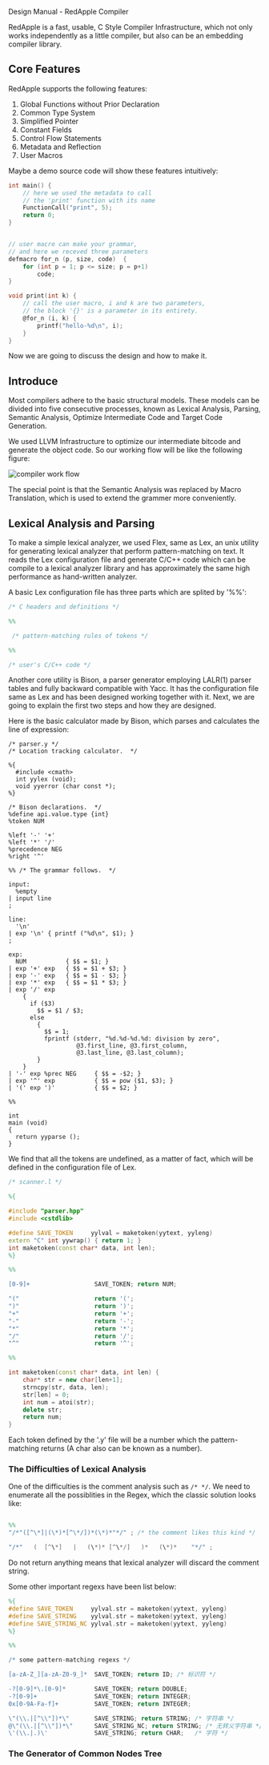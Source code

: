 Design Manual - RedApple Compiler

RedApple is a fast, usable, C Style Compiler Infrastructure, which not only works independently as a little compiler, but also can be an embedding compiler library.

## Core Features

RedApple supports the following features:

1. Global Functions without Prior Declaration
2. Common Type System
3. Simplified Pointer
4. Constant Fields
5. Control Flow Statements
6. Metadata and Reflection
7. User Macros

Maybe a demo source code will show these features intuitively:

```c
int main() {
    // here we used the metadata to call
    // the 'print' function with its name
    FunctionCall("print", 5);
    return 0;
}


// user macro can make your grammar,
// and here we receved three parameters
defmacro for_n (p, size, code)  {
    for (int p = 1; p <= size; p = p+1)
        code;
}

void print(int k) {
    // call the user macro, i and k are two parameters,
    // the block '{}' is a parameter in its entirety.
    @for_n (i, k) {
        printf("hello-%d\n", i);
    }
}

```

Now we are going to discuss the design and how to make it.

## Introduce

Most compilers adhere to the basic structural models. These models can be divided into five consecutive processes, known as Lexical Analysis, Parsing, Semantic Analysis, Optimize Intermediate Code and Target Code Generation.

We used LLVM Infrastructure to optimize our intermediate bitcode and generate the object code.
So our working flow will be like the following figure:

![compiler work flow](cp.svg)

The special point is that the Semantic Analysis was replaced by Macro Translation, which is used to extend the grammer more conveniently.


## Lexical Analysis and Parsing

To make a simple lexical analyzer, we used Flex, same as Lex, an unix utility for generating lexical analyzer that perform pattern-matching on text. It reads the Lex configuration file and generate C/C++ code which can be compile to a lexical analyzer library and has approximately the same high performance as hand-written analyzer.

A basic Lex configuration file has three parts which are splited by '%%':

```lex
/* C headers and definitions */

%%

 /* pattern-matching rules of tokens */

%%

/* user's C/C++ code */

```

Another core utility is Bison, a parser generator employing LALR(1) parser tables and fully backward compatible with Yacc. It has the configuration file same as Lex and has been designed working together with it. Next, we are going to explain the first two steps and how they are designed.

Here is the basic calculator made by Bison, which parses and calculates the line of expression:

```bison
/* parser.y */
/* Location tracking calculator.  */

%{
  #include <cmath>
  int yylex (void);
  void yyerror (char const *);
%}

/* Bison declarations.  */
%define api.value.type {int}
%token NUM

%left '-' '+'
%left '*' '/'
%precedence NEG
%right '^'

%% /* The grammar follows.  */

input:
  %empty
| input line
;

line:
  '\n'
| exp '\n' { printf ("%d\n", $1); }
;

exp:
  NUM           { $$ = $1; }
| exp '+' exp   { $$ = $1 + $3; }
| exp '-' exp   { $$ = $1 - $3; }
| exp '*' exp   { $$ = $1 * $3; }
| exp '/' exp
    {
      if ($3)
        $$ = $1 / $3;
      else
        {
          $$ = 1;
          fprintf (stderr, "%d.%d-%d.%d: division by zero",
                   @3.first_line, @3.first_column,
                   @3.last_line, @3.last_column);
        }
    }
| '-' exp %prec NEG     { $$ = -$2; }
| exp '^' exp           { $$ = pow ($1, $3); }
| '(' exp ')'           { $$ = $2; }

%%

int
main (void)
{
  return yyparse ();
}

```

We find that all the tokens are undefined, as a matter of fact, which will be defined in the configuration file of Lex.

```lex
/* scanner.l */

%{

#include "parser.hpp"
#include <cstdlib>

#define SAVE_TOKEN     yylval = maketoken(yytext, yyleng)
extern "C" int yywrap() { return 1; }
int maketoken(const char* data, int len);
%}

%%

[0-9]+                  SAVE_TOKEN; return NUM;

"("                     return '(';
")"                     return ')';
"+"                     return '+';
"-"                     return '-';
"*"                     return '*';
"/"                     return '/';
"^"                     return '^';

%%

int maketoken(const char* data, int len) {
    char* str = new char[len+1];
    strncpy(str, data, len);
    str[len] = 0;
    int num = atoi(str);
    delete str;
    return num;
}

```

Each token defined by the '.y' file will be a number which the pattern-matching returns (A char also can be known as a number).


### The Difficulties of Lexical Analysis

One of the difficulties is the comment analysis such as `/* */`. We need to enumerate all the possiblities in the Regex, which the classic solution looks like:

```lex

%%
"/*"([^\*]|(\*)*[^\*/])*(\*)*"*/" ; /* the comment likes this kind */

"/*"   (  [^\*]   |   (\*)* [^\*/]   )*   (\*)*    "*/" ;
```

Do not return anything means that lexical analyzer will discard the comment string.

Some other important regexs have been list below:

```lex
%{
#define SAVE_TOKEN     yylval.str = maketoken(yytext, yyleng)
#define SAVE_STRING    yylval.str = maketoken(yytext, yyleng)
#define SAVE_STRING_NC yylval.str = maketoken(yytext, yyleng)
%}

%%

/* some pattern-matching regexs */

[a-zA-Z_][a-zA-Z0-9_]*  SAVE_TOKEN; return ID; /* 标识符 */

-?[0-9]*\.[0-9]*        SAVE_TOKEN; return DOUBLE;
-?[0-9]+                SAVE_TOKEN; return INTEGER;
0x[0-9A-Fa-f]+          SAVE_TOKEN; return INTEGER;

\"(\\.|[^\\"])*\"       SAVE_STRING; return STRING; /* 字符串 */
@\"(\\.|[^\\"])*\"      SAVE_STRING_NC; return STRING; /* 无转义字符串 */
\'(\\.|.)\'             SAVE_STRING; return CHAR;   /* 字符 */

```


### The Generator of Common Nodes Tree
